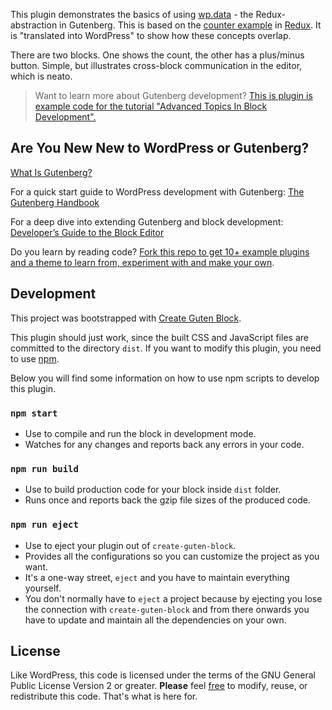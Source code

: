This plugin demonstrates the basics of using [wp.data](https://github.com/WordPress/gutenberg/tree/master/data) - the Redux-abstraction in Gutenberg. This is based on the [counter example](https://github.com/reactjs/redux/tree/master/examples/counter) in [Redux](https://redux.js.org/). It is "translated into WordPress" to show how these concepts overlap.

There are two blocks. One shows the count, the other has a plus/minus button. Simple, but illustrates cross-block communication in the editor, which is neato.

> Want to learn more about Gutenberg development?
> [This is plugin is example code for the tutorial "Advanced Topics In Block Development".](https://learn.wordpress.org)

## Are You New New to WordPress or Gutenberg?

[What Is Gutenberg?](https://wordpress.org/gutenberg)

For a quick start guide to WordPress development with Gutenberg: [The Gutenberg Handbook](https://wordpress.org/gutenberg/handbook/)

For a deep dive into extending Gutenberg and block development: [Developer’s Guide to the Block Editor](https://learn.wordpress.org)

Do you learn by reading code? [Fork this repo to get 10+ example plugins and a theme to learn from, experiment with and make your own](https://github.com/WordPress/gutenberg-tutorial/fork).


## Development
This project was bootstrapped with [Create Guten Block](https://github.com/ahmadawais/create-guten-block).

This plugin should just work, since the built CSS and JavaScript files are committed to the directory `dist`. If you want to modify this plugin, you need to use [npm](https://npmjs.com).

Below you will find some information on how to use npm scripts to develop this plugin.

### `npm start`
- Use to compile and run the block in development mode.
- Watches for any changes and reports back any errors in your code.

### `npm run build`
- Use to build production code for your block inside `dist` folder.
- Runs once and reports back the gzip file sizes of the produced code.

### `npm run eject`
- Use to eject your plugin out of `create-guten-block`.
- Provides all the configurations so you can customize the project as you want.
- It's a one-way street, `eject` and you have to maintain everything yourself.
- You don't normally have to `eject` a project because by ejecting you lose the connection with `create-guten-block` and from there onwards you have to update and maintain all the dependencies on your own.

## License
Like WordPress, this code is licensed under the terms of the GNU General Public License Version 2 or greater. __Please__ feel [free](https://wordpress.org/about/philosophy#gpl) to modify, reuse, or redistribute this code. That's what is here for.